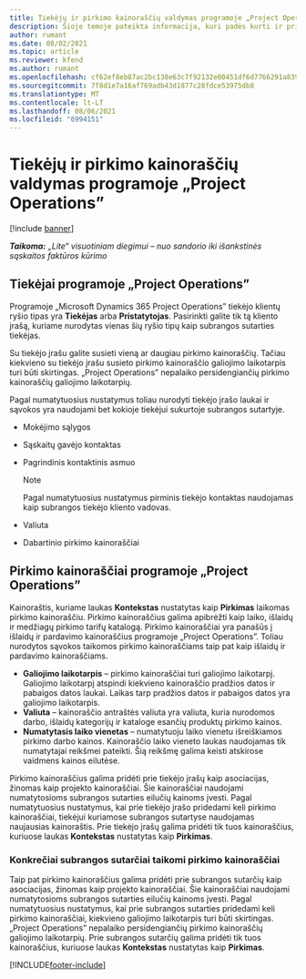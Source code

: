```yaml
---
title: Tiekėjų ir pirkimo kainoraščių valdymas programoje „Project Operations”
description: Šioje temoje pateikta informacija, kuri padės kurti ir prižiūrėti tiekėjo duomenis bei pirkimo kainoraščius, naudojamus subrangos sutarčiai sudaryti.
author: rumant
ms.date: 08/02/2021
ms.topic: article
ms.reviewer: kfend
ms.author: rumant
ms.openlocfilehash: cf62ef8eb87ac2bc138e63c7f92132e00451df6d7766291a8399a94a070799ab
ms.sourcegitcommit: 7f8d1e7a16af769adb43d1877c28fdce53975db8
ms.translationtype: MT
ms.contentlocale: lt-LT
ms.lasthandoff: 08/06/2021
ms.locfileid: "6994151"
---
```

# <a name="vendor-and-purchase-price-list-management-in-project-operations"></a>Tiekėjų ir pirkimo kainoraščių valdymas programoje „Project Operations”

[!include [banner](../../includes/dataverse-preview.md)]

_**Taikoma:** „Lite“ visuotiniam diegimui – nuo sandorio iki išankstinės sąskaitos faktūros kūrimo_

## <a name="vendors-in-project-operations"></a>Tiekėjai programoje „Project Operations”

Programoje „Microsoft Dynamics 365 Project Operations” tiekėjo klientų ryšio tipas yra **Tiekėjas** arba **Pristatytojas**. Pasirinkti galite tik tą kliento įrašą, kuriame nurodytas vienas šių ryšio tipų kaip subrangos sutarties tiekėjas.

Su tiekėjo įrašu galite susieti vieną ar daugiau pirkimo kainoraščių. Tačiau kiekvieno su tiekėjo įrašu susieto pirkimo kainoraščio galiojimo laikotarpis turi būti skirtingas. „Project Operations” nepalaiko persidengiančių pirkimo kainoraščių galiojimo laikotarpių.

Pagal numatytuosius nustatymus toliau nurodyti tiekėjo įrašo laukai ir sąvokos yra naudojami bet kokioje tiekėjui sukurtoje subrangos sutartyje.

- Mokėjimo sąlygos
- Sąskaitų gavėjo kontaktas
- Pagrindinis kontaktinis asmuo

    > [!NOTE]
    > Pagal numatytuosius nustatymus pirminis tiekėjo kontaktas naudojamas kaip subrangos tiekėjo kliento vadovas.

- Valiuta
- Dabartinio pirkimo kainoraščiai

## <a name="purchase-price-lists-in-project-operations"></a>Pirkimo kainoraščiai programoje „Project Operations”

Kainoraštis, kuriame laukas **Kontekstas** nustatytas kaip **Pirkimas** laikomas pirkimo kainoraščiu. Pirkimo kainoraščius galima apibrėžti kaip laiko, išlaidų ir medžiagų pirkimo tarifų katalogą. Pirkimo kainoraščiai yra panašūs į išlaidų ir pardavimo kainoraščius programoje „Project Operations”. Toliau nurodytos sąvokos taikomos pirkimo kainoraščiams taip pat kaip išlaidų ir pardavimo kainoraščiams.

- **Galiojimo laikotarpis** – pirkimo kainoraščiai turi galiojimo laikotarpį. Galiojimo laikotarpį atspindi kiekvieno kainoraščio pradžios datos ir pabaigos datos laukai. Laikas tarp pradžios datos ir pabaigos datos yra galiojimo laikotarpis.
- **Valiuta** – kainoraščio antraštės valiuta yra valiuta, kuria nurodomos darbo, išlaidų kategorijų ir kataloge esančių produktų pirkimo kainos.
- **Numatytasis laiko vienetas** – numatytuoju laiko vienetu išreiškiamos pirkimo darbo kainos. Kainoraščio laiko vieneto laukas naudojamas tik numatytajai reikšmei pateikti. Šią reikšmę galima keisti atskirose vaidmens kainos eilutėse.

Pirkimo kainoraščius galima pridėti prie tiekėjo įrašų kaip asociacijas, žinomas kaip projekto kainoraščiai. Šie kainoraščiai naudojami numatytosioms subrangos sutarties eilučių kainoms įvesti. Pagal numatytuosius nustatymus, kai prie tiekėjo įrašo pridedami keli pirkimo kainoraščiai, tiekėjui kuriamose subrangos sutartyse naudojamas naujausias kainoraštis. Prie tiekėjo įrašų galima pridėti tik tuos kainoraščius, kuriuose laukas **Kontekstas** nustatytas kaip **Pirkimas**.

### <a name="subcontract-specific-purchase-price-lists"></a>Konkrečiai subrangos sutarčiai taikomi pirkimo kainoraščiai

Taip pat pirkimo kainoraščius galima pridėti prie subrangos sutarčių kaip asociacijas, žinomas kaip projekto kainoraščiai. Šie kainoraščiai naudojami numatytosioms subrangos sutarties eilučių kainoms įvesti. Pagal numatytuosius nustatymus, kai prie subrangos sutarties pridedami keli pirkimo kainoraščiai, kiekvieno galiojimo laikotarpis turi būti skirtingas. „Project Operations” nepalaiko persidengiančių pirkimo kainoraščių galiojimo laikotarpių. Prie subrangos sutarčių galima pridėti tik tuos kainoraščius, kuriuose laukas **Kontekstas** nustatytas kaip **Pirkimas**.

[!INCLUDE[footer-include](../../includes/footer-banner.md)]
